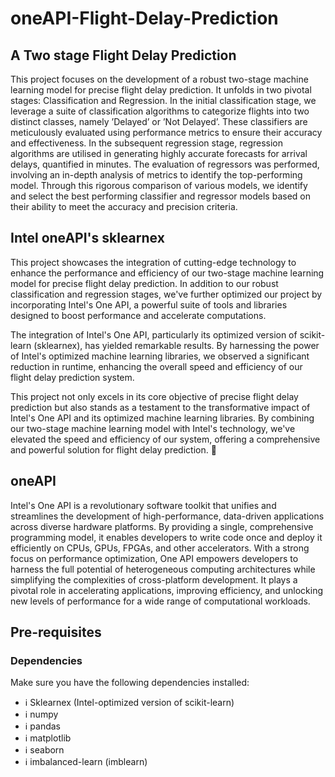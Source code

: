 # oneAPI-Flight-Delay-Prediction


## A Two stage Flight Delay Prediction

This project focuses on the development of a robust two-stage machine learning model for precise flight delay prediction. It unfolds in two pivotal stages: Classification and Regression. In the initial classification stage, we leverage a suite of classification algorithms to categorize flights into two distinct classes, namely ’Delayed’ or ’Not Delayed’. These classifiers are meticulously evaluated using performance metrics to ensure their accuracy and effectiveness. In the subsequent regression stage, regression algorithms are utilised in generating highly accurate forecasts for arrival delays, quantified in minutes. The evaluation of regressors was performed, involving an in-depth analysis of metrics to identify the top-performing model. Through this rigorous comparison of various models, we identify and select the best performing classifier and regressor models based on their ability to meet the accuracy and precision criteria.

## Intel oneAPI's sklearnex
This project showcases the integration of cutting-edge technology to enhance the performance and efficiency of our two-stage machine learning model for precise flight delay prediction. In addition to our robust classification and regression stages, we've further optimized our project by incorporating Intel's One API, a powerful suite of tools and libraries designed to boost performance and accelerate computations.

The integration of Intel's One API, particularly its optimized version of scikit-learn (sklearnex), has yielded remarkable results. By harnessing the power of Intel's optimized machine learning libraries, we observed a significant reduction in runtime, enhancing the overall speed and efficiency of our flight delay prediction system.

This project not only excels in its core objective of precise flight delay prediction but also stands as a testament to the transformative impact of Intel's One API and its optimized machine learning libraries. By combining our two-stage machine learning model with Intel's technology, we've elevated the speed and efficiency of our system, offering a comprehensive and powerful solution for flight delay prediction. 🚀

## oneAPI
Intel's One API is a revolutionary software toolkit that unifies and streamlines the development of high-performance, data-driven applications across diverse hardware platforms. By providing a single, comprehensive programming model, it enables developers to write code once and deploy it efficiently on CPUs, GPUs, FPGAs, and other accelerators. With a strong focus on performance optimization, One API empowers developers to harness the full potential of heterogeneous computing architectures while simplifying the complexities of cross-platform development. It plays a pivotal role in accelerating applications, improving efficiency, and unlocking new levels of performance for a wide range of computational workloads.

## Pre-requisites

### Dependencies

Make sure you have the following dependencies installed:

- ℹ️ Sklearnex (Intel-optimized version of scikit-learn)
- ℹ️ numpy
- ℹ️ pandas
- ℹ️ matplotlib
- ℹ️ seaborn
- ℹ️ imbalanced-learn (imblearn)
